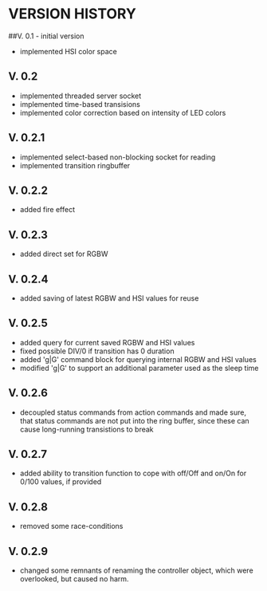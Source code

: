 # VERSION HISTORY

##V. 0.1 - initial version
- implemented HSI color space

## V. 0.2
- implemented threaded server socket
- implemented time-based transisions
- implemented color correction based on intensity of LED colors

## V. 0.2.1
- implemented select-based non-blocking socket for reading
- implemented transition ringbuffer

## V. 0.2.2
- added fire effect

## V. 0.2.3
- added direct set for RGBW

## V. 0.2.4
- added saving of latest RGBW and HSI values for reuse

## V. 0.2.5
- added query for current saved RGBW and HSI values
- fixed possible DIV/0 if transition has 0 duration
- added 'g|G' command block for querying internal RGBW and HSI values
- modified 'g|G' to support an additional parameter used as the sleep time

## V. 0.2.6
- decoupled status commands from action commands and made sure, that status commands are not put into the ring buffer, since these can cause long-running transistions to break

## V. 0.2.7
- added ability to transition function to cope with off/Off and on/On for 0/100 values, if provided

## V. 0.2.8
- removed some race-conditions

## V. 0.2.9
- changed some remnants of renaming the controller object, which were overlooked, but caused no harm.